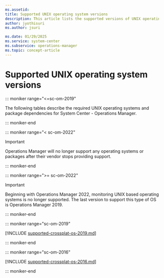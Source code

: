 ```yaml
---
ms.assetid:
title: Supported UNIX operating system versions
description: This article lists the supported versions of UNIX operating system for System Center Operations Manager.
author: jyothisuri
ms.author: jsuri

ms.date: 01/29/2025
ms.service: system-center
ms.subservice: operations-manager
ms.topic: concept-article
---
```


# Supported UNIX operating system versions

::: moniker range="<=sc-om-2019"


The following tables describe the required UNIX operating systems and package dependencies for System Center - Operations Manager.

::: moniker-end

::: moniker range="< sc-om-2022"

> [!IMPORTANT]
> Operations Manager will no longer support any operating systems or packages after their vendor stops providing support.

::: moniker-end

::: moniker range=">= sc-om-2022"

> [!IMPORTANT]
> Beginning with Operations Manager 2022, monitoring UNIX based operating systems is no longer supported. The last version to support this type of OS is Operations Manager 2019.

::: moniker-end

::: moniker range="sc-om-2019"



[!INCLUDE [supported-crossplat-os-2019.md](../includes/supported-crossplat-unix-os-2019.md)]

::: moniker-end

::: moniker range="sc-om-2016"

[!INCLUDE [supported-crossplat-os-2016.md](../includes/supported-crossplat-unix-os-2016.md)]

::: moniker-end
